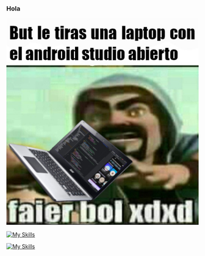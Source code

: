 ### Hola 

![but](https://github.com/ThePowerdinoDeluxe990/ThePowerdinoDeluxe990/blob/main/Mimomobuenoesdefinitivo.jpeg?raw=true)

[![My Skills](https://skillicons.dev/icons?i=androidstudio,java,kotlin,idea,gradle)](https://skillicons.dev)

[![My Skills](https://skillicons.dev/icons?i=neovim,vite,react,astro,tailwind,sass,js,html,css,ts)](https://skillicons.dev)






